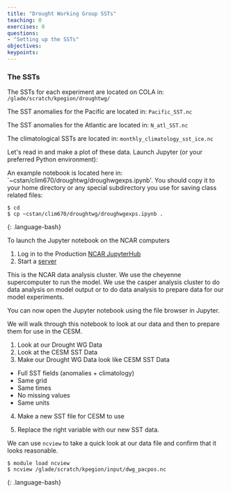 ```yaml
---
title: "Drought Working Group SSTs"
teaching: 0
exercises: 0 
questions:
- "Setting up the SSTs"
objectives:
keypoints:
---
```


### The SSTs

The SSTs for each experiment are located on COLA in:
`/glade/scratch/kpegion/droughtwg/`

The SST anomalies for the Pacific are located in: `Pacific_SST.nc`

The SST anomalies for the Atlantic are located in: `N_atl_SST.nc`

The climatological SSTs are located in: `monthly_climatology_sst_ice.nc`

Let's read in and make a plot of these data.  Launch Jupyter (or your preferred Python environment):

An example notebook is located here in: `~cstan/clim670/droughtwg/droughwgexps.ipynb'. You should copy it to your home directory or any special subdirectory you use for saving class related files:
~~~
$ cd
$ cp ~cstan/clim670/droughtwg/droughwgexps.ipynb .
~~~
{: .language-bash}

To launch the Jupyter notebook on the NCAR computers

1. Log in to the Production [NCAR JupyterHub](https://jupyterhub.hpc.ucar.edu)
2. Start a [server](https://arc.ucar.edu/knowledge_base/70549913)

This is the NCAR data analysis cluster.  We use the cheyenne supercomputer to run the model.  We use the casper analysis cluster to do data analysis on model output or to do data analysis to prepare data for our model experiments.  

You can now open the Jupyter notebook using the file browser in Jupyter.

We will walk through this notebook to look at our data and then to prepare them for use in the CESM.

1. Look at our Drought WG Data
2. Look at the CESM SST Data
3. Make our Drought WG Data look like CESM SST Data
* Full SST fields (anomalies + climatology)
* Same grid
* Same times
* No missing values
* Same units
4. Make a new SST file for CESM to use


3. Replace the right variable with our new SST data.

We can use `ncview` to take a quick look at our data file and confirm that it looks reasonable.

~~~
$ module load ncview
$ ncview /glade/scratch/kpegion/input/dwg_pacpos.nc
~~~
{: .language-bash}






